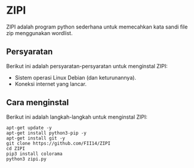 # ZIPI

ZIPI adalah program python sederhana untuk memecahkan kata sandi file zip menggunakan wordlist.

## Persyaratan

Berikut ini adalah persyaratan-persyaratan untuk menginstal ZIPI:

- Sistem operasi Linux Debian (dan keturunannya).
- Koneksi internet yang lancar.

## Cara menginstal

Berikut ini adalah langkah-langkah untuk menginstal ZIPI:

```
apt-get update -y
apt-get install python3-pip -y
apt-get install git -y
git clone https://github.com/FII14/ZIPI
cd ZIPI
pip3 install colorama
python3 zipi.py
```
